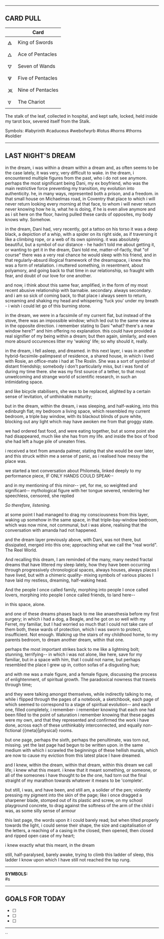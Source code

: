 

---

CARD PULL
--


|     | Card              |
| --- | ----------------- |
| 🜁  | King of Swords    |
| 🜂  | Ace of Pentacles  |
| 🜄  | Seven of Wands    |
| 🜃  | Five of Pentacles |
| 🝪  | Nine of Pentacles |
| 🝧  | The Chariot       |

The stalk of the leaf, collected in hospital, and kept safe, locked, held inside my tarot box, severed itself from the Stalk. 


Symbols:
#labyrinth #caduceus #webofwyrb #lotus #horns #thorns #soldier 

---

## LAST NIGHT'S DREAM

in the dream, i was within a dream
within a dream
and, as often seems to be the case lately, it was very, very difficult to wake.
in the dream, i encountered multiple figures from the past, who i do not see anymore. 
perhaps the most significant being Dani, my ex boyfriend, who was the main restrictive force preventing my transition, my evolution into authenticity. 
he, in many ways, represented both a prison, and a freedom. 
in that small house on Michaelmas road, in Coventry
that place to which i will never return 
looking every morning at that face, to whom i will never return 
never knowing how he is, what he is doing, if he is even alive anymore 
and as i sit here on the floor, having pulled these cards of opposites, my body knows why. Somehow. 

in the dream, Dani had, very recently, got a tattoo on his torso
it was a deep black, a depiction of a whip, with a spider on its right side, as if traversing it like a climbing rope, or a web of its own spinning. 
it was absolutely beautiful, 
but a symbol of our distance - he hadn't told me about getting it, or wanting to get it
in the dream, Dani told me, matter-of-factly, that "of course" there was a very real chance he would sleep with his friend, and in that regularly-absurd illogical framework of the dreamspace, i knew this was a form of retaliation. 
i muttered something, in resentment, about polyamory, and going back to that time in our relationship, so fraught with fear, and doubt of our love for one another. 

and now, i think about this same fear, amplified, in the form of my most recent abusive relationship with barnabie. secondary. always secondary. and i am so sick of coming back, to that place i always seem to return, screaming and shaking my head and whispering 'fuck you' under my breath - i wish i could let go of this burning stone. 


in the dream, we were in a facsimile of my current flat, but instead of the stove, there was an impossible window; which led out to the same view as in the opposite direction. i remember stating to Dani "what? there's a new window here?" and him offering no explanation. this could have provided a real signifier of my being within a dream; but then again, similarly, and even more absurd occurences litter my 'waking' life; so why should it, really.

in the dream, i fell asleep, and dreamed. 
in this next layer, i was in another hybrid-facsimile-palimpsest of residence, a shared house, in which i lived with Rosie, an office-mate i had at The Roslin. She was a sort of symbol of distant friendship; somebody i don't particularly miss, but i was fond of during my time there. she was my first source of a tether, to that most unwelcoming and strange world of scientific research, in such an intimidating space. 

and like bicycle stabilisers, she was to be replaced, alighted by a certain sense of levitation, of unthinkable maturity;


but in the dream, within the dream, 
i was sleeping, and half-waking, into this edinburgh flat; my bedroom a living space, which resembled my current bedroom, a triple bay window, with its blackout blinds of pure white, blocking out any light which may have awoken me from that groggy state.

we had ordered fast food, and were eating together, but at some point she had disappeared, much like she has from my life. and inside the box of food she had left a huge pile of uneaten fries. 

i received a text from amanda palmer, stating that she would be over later, and this struck within me a sense of panic, as i realised how messy the place was. 

we started a text conversation about Philomela, linked deeply to my performance piece, IF ONLY HANDS COULD SPEAK--

and in my mentioning of this minor-- yet, for me, so weighted and significant-- mythological figure with her tongue severed, rendering her speechless, censored, she replied 

*So therefore, listening.*

at some point I had managed to drag my consciousness from this layer, waking up somehow in the same space, in that triple-bay-window bedroom, which was now mine, not communal, but i was alone, realising that the conversation with amanda had not happened. 

and the dream layer previously above, with Dani, was not there, but dissipated, merged into this one; approaching what we call the "real world". The Reel World. 

And recalling this dream, I am reminded of the many, many nested fractal dreams that have littered my sleep lately, how they have been occurring through progressively chronological spaces, always houses, always places I have lived, but with a chimeric quality- mixing symbols of various places I have laid my restless, dreaming, half-waking head. 

And the people I once called family, morphing into people I once called lovers, morphing into people I once called friends, to land here--

in this space, alone. 

and one of these dreams phases back to me like anaesthesia before my first surgery; in which i had a dog, a Beagle, and he got on so well with my Ferret, my familiar, but I had worried so much that I could not take care of them both, these wards of protection, which I was sworn to protect, insufficient. Not enough. Walking up the stairs of my childhood home, to my parents bedroom, to dream another dream, within that one.

perhaps the most important strikes back to me like a lightning bolt; stunning, terrifying--
in which i was not alone, like here, save for my familiar, but in a space with him, that I could not name, but perhaps resembled the place I grew up in, cotton sofas of a disgusting hue; 

and with me was a male figure, and a female figure, discussing the process of enlightenment, of spiritual growth. The paradoxical nowness that travels through time; 

and they were talking amongst themselves, while indirectly talking to me, 
while i flipped through the pages of a notebook, a sketchbook,
each page of which seemed to correspond to a stage of spiritual evolution--
and each one, filled completely, i remember- i remember knowing that each one had been filled to the point of saturation 
i remember knowing that these pages were my own, and that they represented and confirmed the work i have done, across each of these unthinkably interconnected, and equally non-fictional {{meta}|physical} rooms. 

but one page, perhaps the sixth, perhaps the penultimate, was torn out, missing. 
yet the last page had begun to be written upon.
in the same medium with which i scrawled the beginnings of these hellish murals, which are now to cause my eviction from this latest place I have dreamed. 

and I knew, within the dream, within that dream, within this dream we call life; 
i knew what this meant. i knew that it meant something, or someone, or all of the someones i have thought to be *the* one, had torn out the final straight of my marathon towards whatever it means to be 'complete'.

but still, i was, and have been, and still am, a solider of the pen;
violently pressing my pigment into the skin of the page; like i once dragged a sharpener blade, stomped out of its plastic and screw, on my school playground concrete, to drag against the softness of the arm of the child i was, as some silly sense of armour

this last page, the words upon it i could barely read; but when tilted properly towards the light, i could sense their shape, the size and capitalisation of the letters, a reaching of a casing in the closed, then opened, then closed and ripped open case of my heart;

i knew exactly what this meant, in the dream





still, half-paralysed, 
barely awake, 
trying to climb this ladder of sleep,
this ladder I know upon which 
I have still not reached the top rung. 




---

**SYMBOLS:**  
#s


---

## GOALS FOR TODAY

- [ ] 
- [ ] 
- [ ] 

---
``